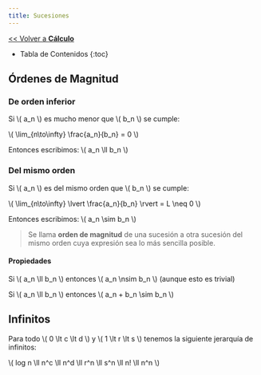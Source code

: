 ```yaml
---
title: Sucesiones
---
```


[&lt;&lt; Volver a **Cálculo**](../calc.md)

* Tabla de Contenidos
{:toc}

## Órdenes de Magnitud

### De orden inferior

Si \\( a_n \\) es mucho menor que \\( b_n \\) se cumple:

\\( \lim_{n\to\infty} \frac{a_n}{b_n} = 0 \\)

Entonces escribimos: \\( a_n \ll b_n \\)

### Del mismo orden

Si \\( a_n \\) es del mismo orden que \\( b_n \\) se cumple:

\\( \lim_{n\to\infty} \lvert \frac{a_n}{b_n} \rvert = L \neq 0 \\)

Entonces escribimos: \\( a_n \sim b_n \\)

> Se llama **orden de magnitud** de una sucesión a otra sucesión del mismo orden cuya expresión sea lo más sencilla posible.

#### Propiedades

Si \\( a_n \ll b_n \\) entonces \\( a_n \nsim b_n \\) (aunque esto es trivial)

Si \\( a_n \ll b_n \\) entonces \\( a_n + b_n \sim b_n \\)

## Infinitos

Para todo \\( 0 \lt c \lt d \\) y \\( 1 \lt r \lt s \\) tenemos la siguiente jerarquía de infinitos:

\\( log n \ll n^c \ll n^d \ll r^n \ll s^n \ll n! \ll n^n \\)
